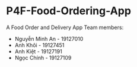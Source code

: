 # P4F-Food-Ordering-App
 A Food Order and Delivery App
 Team members:
- Nguyễn Minh An - 19127010
- Anh Khôi - 19127451
- Anh Kiệt - 19127191
- Ngọc Chính - 19127109
